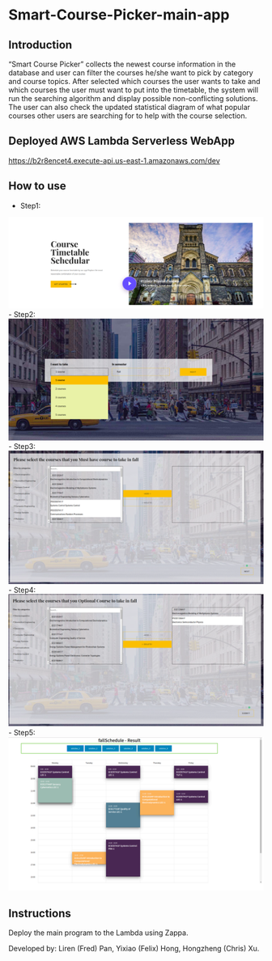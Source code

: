 # Smart-Course-Picker-main-app

## Introduction
“Smart Course Picker” collects the newest course information in the database and user can filter the courses he/she want to pick by category and course topics. After selected which courses the user wants to take and which courses the user must want to put into the timetable, the system will run the searching algorithm and display possible non-conflicting solutions. The user can also check the updated statistical diagram of what popular courses other users are searching for to help with the course selection.

## Deployed AWS Lambda Serverless WebApp
https://b2r8encet4.execute-api.us-east-1.amazonaws.com/dev

## How to use
- Step1:
<img src="others/main.png" width="600">
- Step2:
<img src="others/step1.png" width="600">
- Step3:
<img src="others/step2.png" width="600">
- Step4:
<img src="others/step3.png" width="600">
- Step5:
<img src="others/result.png" width="600">


## Instructions
Deploy the main program  to the Lambda using Zappa.


Developed by:
    Liren (Fred) Pan,
    Yixiao (Felix) Hong,
    Hongzheng  (Chris) Xu.



